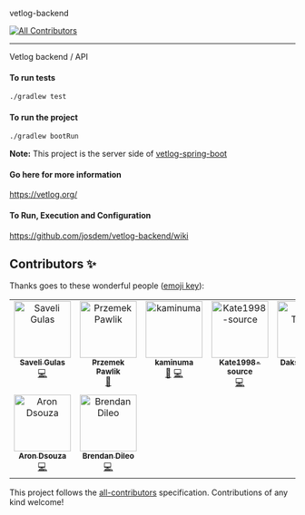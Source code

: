 vetlog-backend
<!-- ALL-CONTRIBUTORS-BADGE:START - Do not remove or modify this section -->
[![All Contributors](https://img.shields.io/badge/all_contributors-9-orange.svg?style=flat-square)](#contributors-)
<!-- ALL-CONTRIBUTORS-BADGE:END -->
----------------------------------------------
Vetlog backend / API

#### To run tests

```bash
./gradlew test
```

#### To run the project

```bash
./gradlew bootRun
```

**Note:** This project is the server side of [vetlog-spring-boot](https://github.com/josdem/vetlog-spring-boot)

#### Go here for more information

https://vetlog.org/

#### To Run, Execution and Configuration

https://github.com/josdem/vetlog-backend/wiki

## Contributors ✨

Thanks goes to these wonderful people ([emoji key](https://allcontributors.org/docs/en/emoji-key)):

<!-- ALL-CONTRIBUTORS-LIST:START - Do not remove or modify this section -->
<!-- prettier-ignore-start -->
<!-- markdownlint-disable -->
<table>
  <tbody>
    <tr>
      <td align="center" valign="top" width="14.28%"><a href="https://github.com/saveligulas"><img src="https://avatars.githubusercontent.com/u/29233851?v=4?s=100" width="100px;" alt="Saveli Gulas"/><br /><sub><b>Saveli Gulas</b></sub></a><br /><a href="https://github.com/josdem/vetlog-backend/commits?author=saveligulas" title="Code">💻</a></td>
      <td align="center" valign="top" width="14.28%"><a href="https://github.com/bestemic"><img src="https://avatars.githubusercontent.com/u/33027221?v=4?s=100" width="100px;" alt="Przemek Pawlik "/><br /><sub><b>Przemek Pawlik </b></sub></a><br /><a href="https://github.com/josdem/vetlog-backend/pulls?q=is%3Apr+reviewed-by%3Abestemic" title="Reviewed Pull Requests">👀</a></td>
      <td align="center" valign="top" width="14.28%"><a href="https://github.com/kaminuma"><img src="https://avatars.githubusercontent.com/u/33448874?v=4?s=100" width="100px;" alt="kaminuma"/><br /><sub><b>kaminuma</b></sub></a><br /><a href="https://github.com/josdem/vetlog-backend/pulls?q=is%3Apr+reviewed-by%3Akaminuma" title="Reviewed Pull Requests">👀</a> <a href="https://github.com/josdem/vetlog-backend/commits?author=kaminuma" title="Code">💻</a></td>
      <td align="center" valign="top" width="14.28%"><a href="https://github.com/Kate1998-source"><img src="https://avatars.githubusercontent.com/u/75168937?v=4?s=100" width="100px;" alt="Kate1998-source"/><br /><sub><b>Kate1998-source</b></sub></a><br /><a href="https://github.com/josdem/vetlog-backend/commits?author=Kate1998-source" title="Code">💻</a></td>
      <td align="center" valign="top" width="14.28%"><a href="https://github.com/Daksh021"><img src="https://avatars.githubusercontent.com/u/143600176?v=4?s=100" width="100px;" alt="Daksh Tiwary"/><br /><sub><b>Daksh Tiwary</b></sub></a><br /><a href="https://github.com/josdem/vetlog-backend/commits?author=Daksh021" title="Code">💻</a></td>
      <td align="center" valign="top" width="14.28%"><a href="https://github.com/Marian-Tataru"><img src="https://avatars.githubusercontent.com/u/97685013?v=4?s=100" width="100px;" alt="Marian-Tataru"/><br /><sub><b>Marian-Tataru</b></sub></a><br /><a href="https://github.com/josdem/vetlog-backend/commits?author=Marian-Tataru" title="Code">💻</a></td>
      <td align="center" valign="top" width="14.28%"><a href="https://github.com/mittalVaghela"><img src="https://avatars.githubusercontent.com/u/112476727?v=4?s=100" width="100px;" alt="Mittal Vaghela"/><br /><sub><b>Mittal Vaghela</b></sub></a><br /><a href="#infra-mittalVaghela" title="Infrastructure (Hosting, Build-Tools, etc)">🚇</a></td>
    </tr>
    <tr>
      <td align="center" valign="top" width="14.28%"><a href="https://github.com/62arondsouza"><img src="https://avatars.githubusercontent.com/u/96406889?v=4?s=100" width="100px;" alt="Aron Dsouza"/><br /><sub><b>Aron Dsouza</b></sub></a><br /><a href="https://github.com/josdem/vetlog-backend/commits?author=62arondsouza" title="Code">💻</a></td>
      <td align="center" valign="top" width="14.28%"><a href="https://github.com/brendanddev"><img src="https://avatars.githubusercontent.com/u/124395674?v=4?s=100" width="100px;" alt="Brendan Dileo"/><br /><sub><b>Brendan Dileo</b></sub></a><br /><a href="https://github.com/josdem/vetlog-backend/commits?author=brendanddev" title="Code">💻</a></td>
    </tr>
  </tbody>
</table>

<!-- markdownlint-restore -->
<!-- prettier-ignore-end -->

<!-- ALL-CONTRIBUTORS-LIST:END -->

This project follows the [all-contributors](https://github.com/all-contributors/all-contributors) specification. Contributions of any kind welcome!
